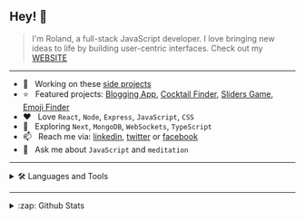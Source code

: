 ## Hey! 👋

> I'm Roland, a full-stack JavaScript developer. I love bringing new ideas to life by building user-centric interfaces. Check out my [WEBSITE](https://rolandlevy.co.uk/) 

---

+ 🚀  &nbsp; Working on these [side projects](https://rolandlevy.co.uk/#projects)
+ ⭐️  &nbsp; Featured projects: [Blogging App](https://github.com/rolandjlevy/express-login-api-with-jwt), [Cocktail Finder](https://replit.com/@RolandJLevy/js-cocktailsdb-api), [Sliders Game](https://github.com/rolandjlevy/js-sliders-game), [Emoji Finder](https://github.com/rolandjlevy/react-emoji-finder)
+ ❤️  &nbsp; Love `React`, `Node`, `Express`, `JavaScript`, `CSS`
+ 🎯  &nbsp; Exploring  `Next`, `MongoDB`, `WebSockets`, `TypeScript`
+ 📫  &nbsp; Reach me via: [linkedin](https://www.linkedin.com/in/roland-levy/), [twitter](https://twitter.com/rolandjlevy) or  [facebook](https://www.facebook.com/rolandjlevy)
+ 💬  &nbsp; Ask me about `JavaScript` and `meditation`

---

<details>
  <summary>🛠️ Languages and Tools</summary>
  <img src="https://github.com/devicons/devicon/blob/master/icons/html5/html5-original.svg" alt="html5" width="50" height="50"/> <img src="https://github.com/devicons/devicon/blob/master/icons/css3/css3-plain-wordmark.svg" alt="css3" width="50" height="50"/> <img src="https://github.com/devicons/devicon/blob/master/icons/sass/sass-original.svg" alt="sass" width="50" height="50"/> <img src="https://github.com/devicons/devicon/blob/master/icons/bootstrap/bootstrap-plain-wordmark.svg" alt="Bootstrap" width="50" height="50"/> <img src="https://github.com/devicons/devicon/blob/master/icons/materialui/materialui-original.svg" alt="Material-UI" width="50" height="50"/> <img src="https://github.com/devicons/devicon/blob/master/icons/javascript/javascript-original.svg" alt="JavaScript" width="50" height="50"/> <img src="https://github.com/devicons/devicon/blob/master/icons/react/react-original.svg" alt="React" width="50" height="50"/> <img src="https://github.com/devicons/devicon/blob/master/icons/redux/redux-original.svg" alt="Redux" width="50" height="50"/> <img src="https://github.com/devicons/devicon/blob/master/icons/vuejs/vuejs-original-wordmark.svg" alt="VueJS" width="50" height="50"/> <img src="https://github.com/devicons/devicon/blob/master/icons/jquery/jquery-original-wordmark.svg" alt="jQuery" width="50" height="50"/> <img src="https://github.com/devicons/devicon/blob/master/icons/nodejs/nodejs-original-wordmark.svg" alt="NodeJS" width="60" height="60"/> <img src="https://github.com/devicons/devicon/blob/master/icons/express/express-original-wordmark.svg" alt="ExpressJS" width="50" height="50"/> <img src="https://github.com/devicons/devicon/blob/master/icons/mongodb/mongodb-original-wordmark.svg" alt="MongoDB" width="50" height="50"/> <img src="https://github.com/devicons/devicon/blob/master/icons/mysql/mysql-original-wordmark.svg" alt="MySQL" width="50" height="50"/> <img src="https://github.com/devicons/devicon/blob/master/icons/php/php-original.svg" alt="php" width="50" height="50"/> <img src="https://github.com/devicons/devicon/blob/master/icons/jest/jest-plain.svg" alt="Jest" width="50" height="50"/> <img src="https://github.com/devicons/devicon/blob/master/icons/git/git-original-wordmark.svg" alt="Git" width="50" height="50"/> <img src="https://github.com/devicons/devicon/blob/master/icons/photoshop/photoshop-line.svg" alt="figma" width="50" height="50"/> <img src="https://github.com/devicons/devicon/blob/master/icons/figma/figma-original.svg" alt="figma" width="50" height="50"/> 
</details>

---

<details>
  <summary>:zap: Github Stats</summary>
  <img align="left" alt="Roland Levy's Github Stats" src="https://github-readme-stats.vercel.app/api?username=rolandjlevy&show_icons=true&hide_border=true&locale=en&hide=stars,contribs" />
</details>
